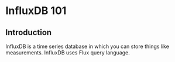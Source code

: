 # InfluxDB 101

## Introduction

InfluxDB is a time series database in which you can store things like measurements.
InfluxDB uses Flux query language.
